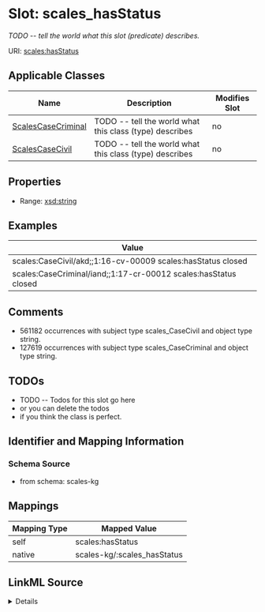 

# Slot: scales_hasStatus


_TODO -- tell the world what this slot (predicate) describes._





URI: [scales:hasStatus](http://schemas.scales-okn.org/rdf/scales#hasStatus)



<!-- no inheritance hierarchy -->





## Applicable Classes

| Name | Description | Modifies Slot |
| --- | --- | --- |
| [ScalesCaseCriminal](../classes/ScalesCaseCriminal.md) | TODO -- tell the world what this class (type) describes |  no  |
| [ScalesCaseCivil](../classes/ScalesCaseCivil.md) | TODO -- tell the world what this class (type) describes |  no  |







## Properties

* Range: [xsd:string](http://www.w3.org/2001/XMLSchema#string)






## Examples

| Value |
| --- |
| scales:CaseCivil/akd;;1:16-cv-00009 scales:hasStatus closed |
| scales:CaseCriminal/iand;;1:17-cr-00012 scales:hasStatus closed |

## Comments

* 561182 occurrences with subject type scales_CaseCivil and object type string.
* 127619 occurrences with subject type scales_CaseCriminal and object type string.

## TODOs

* TODO -- Todos for this slot go here
* or you can delete the todos
* if you think the class is perfect.

## Identifier and Mapping Information







### Schema Source


* from schema: scales-kg




## Mappings

| Mapping Type | Mapped Value |
| ---  | ---  |
| self | scales:hasStatus |
| native | scales-kg/:scales_hasStatus |




## LinkML Source

<details>
```yaml
name: scales_hasStatus
description: TODO -- tell the world what this slot (predicate) describes.
todos:
- TODO -- Todos for this slot go here
- or you can delete the todos
- if you think the class is perfect.
comments:
- 561182 occurrences with subject type scales_CaseCivil and object type string.
- 127619 occurrences with subject type scales_CaseCriminal and object type string.
examples:
- value: scales:CaseCivil/akd;;1:16-cv-00009 scales:hasStatus closed
- value: scales:CaseCriminal/iand;;1:17-cr-00012 scales:hasStatus closed
from_schema: scales-kg
rank: 1000
slot_uri: scales:hasStatus
alias: scales_hasStatus
domain_of:
- scales_CaseCivil
- scales_CaseCriminal
range: string

```
</details>